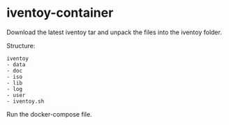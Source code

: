 # iventoy-container
Download the latest iventoy tar and unpack the files into the iventoy folder.

Structure:
```
iventoy
- data
- doc
- iso
- lib
- log
- user
- iventoy.sh
```
Run the docker-compose file.